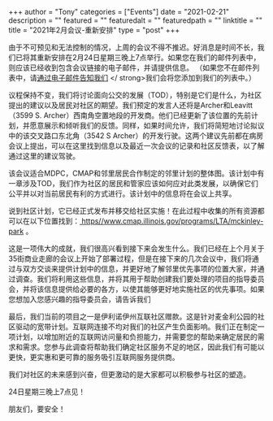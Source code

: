 
+++
author = "Tony"
categories = ["Events"]
date = "2021-02-21"
description = ""
featured = ""
featuredalt = ""
featuredpath = ""
linktitle = ""
title = "2021年2月会议-重新安排"
type = "post"
+++

由于不可预见和无法控制的情况，上周的会议不得不推迟。好消息是时间不长，我们已将其重新安排在2月24日星期三晚上7点举行。如果您在我们的邮件列表中，则应该已经收到包含会议链接的电子邮件，并请提供信息。 （如果您不在邮件列表中，请<a href="mailto:mckinleyparkdevelopmentcouncil@gmail.com?Subject=Inquiry%20from%20Website" target="_top">通过电子邮件告知我们</a> </ strong>我们会将您添加到我们的列表中。）

议程保持不变，我们将讨论面向公交的发展（TOD），特别是它们是什么，为社区提出的建议以及居民对社区的期望。我们预定的发言人还将是Archer和Leavitt（3599 S. Archer）西南角空置地段的开发商。他们已经更新了该位置的先前计划，并愿意展示和倾听我们的反馈。同样，如果时间允许，我们将简短地讨论拟议中的该交叉路口东北角（3542 S Archer）的开发行驶。这两个建议先前都在病房会议上提出，可以在这里找到信息以及最近一次会议的记录和社区反馈表，以了解通过这里的建议驾驶。

该会议适合MDPC，CMAP和邻里居民合作制定的邻里计划的整体图。该计划中有一章涉及TOD，我们作为社区的居民和管家应该如何应对此类发展，以确保它们公平并以对当前居民有利的方式进行。该计划中的信息将在会议上共享。

说到社区计划，它已经正式发布并移交给社区实施！在此过程中收集的所有资源都可以在以下位置找到：<a href="https://www.cmap.illinois.gov/programs/LTA/mckinley-park"> https//www.cmap.illinois.gov/programs/LTA/mckinley-park </a>。

这是一项伟大的成就，我们很高兴看到接下来会发生什么。我们已经在上个月关于35街商业走廊的会议上开始了部署过程，但是在接下来的几次会议中，我们将通过与双方交谈来提供计划中的信息，并更好地了解邻里优先事项的位置大家，并通过调查。我们将利用这些信息，并将其用于帮助创建我们要处理的项目的指导委员会，并将该信息提供给必要的各方，以使其能够更好地实施社区的优先事项。如果您想加入您感兴趣的指导委员会，请告诉我们

最后，我们当前的项目之一是伊利诺伊州互联社区赠款。这是针对麦金利公园的社区驱动的宽带计划。互联网连接不均对我们的社区产生负面影响。我们正在制定一项计划，以增加附近的互联网访问量和负担能力，并需要您的帮助来确定居民的需求和需求。您参与此调查将帮助我们确定社区服务不足的地区，因此我们有可能以更快，更实惠和更可靠的服务吸引互联网服务提供商。

我们对社区的未来感到兴奋，但更激动的是大家都可以积极参与社区的塑造。

24日星期三晚上7点见！

朋友们，要安全！
